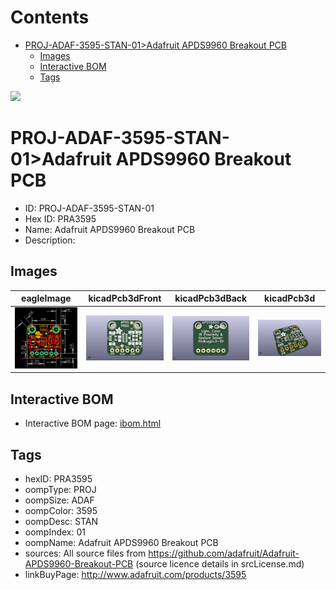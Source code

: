 



Contents
========

* [PROJ-ADAF-3595-STAN-01>Adafruit APDS9960 Breakout PCB](#proj-adaf-3595-stan-01adafruit-apds9960-breakout-pcb)
	* [Images](#images)
	* [Interactive BOM](#interactive-bom)
	* [Tags](#tags)
  
![][im]
# PROJ-ADAF-3595-STAN-01>Adafruit APDS9960 Breakout PCB

- ID: PROJ-ADAF-3595-STAN-01
- Hex ID: PRA3595
- Name: Adafruit APDS9960 Breakout PCB
- Description: 

## Images
  
  

|eagleImage|kicadPcb3dFront|kicadPcb3dBack|kicadPcb3d|
| :---: | :---: | :---: | :---: |
|[![eagleImage](eagleImage_140.png)](eagleImage_600.png)|[![kicadPcb3dFront](kicadPcb3dFront_140.png)](kicadPcb3dFront_600.png)|[![kicadPcb3dBack](kicadPcb3dBack_140.png)](kicadPcb3dBack_600.png)|[![kicadPcb3d](kicadPcb3d_140.png)](kicadPcb3d_600.png)|

## Interactive BOM

- Interactive BOM page: [ibom.html](kicad/bom/ibom.html)

## Tags

- hexID: PRA3595
- oompType: PROJ
- oompSize: ADAF
- oompColor: 3595
- oompDesc: STAN
- oompIndex: 01
- oompName: Adafruit APDS9960 Breakout PCB
- sources: All source files from https://github.com/adafruit/Adafruit-APDS9960-Breakout-PCB (source licence details in srcLicense.md)
- linkBuyPage: http://www.adafruit.com/products/3595



[im]: kicadPcb3d_450.png
